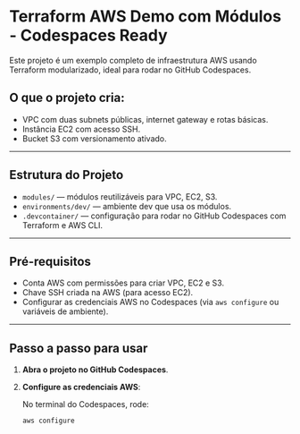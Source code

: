 # Terraform AWS Demo com Módulos - Codespaces Ready

Este projeto é um exemplo completo de infraestrutura AWS usando Terraform modularizado, ideal para rodar no GitHub Codespaces.

## O que o projeto cria:

- VPC com duas subnets públicas, internet gateway e rotas básicas.
- Instância EC2 com acesso SSH.
- Bucket S3 com versionamento ativado.

---

## Estrutura do Projeto

- `modules/` — módulos reutilizáveis para VPC, EC2, S3.
- `environments/dev/` — ambiente dev que usa os módulos.
- `.devcontainer/` — configuração para rodar no GitHub Codespaces com Terraform e AWS CLI.

---

## Pré-requisitos

- Conta AWS com permissões para criar VPC, EC2 e S3.
- Chave SSH criada na AWS (para acesso EC2).
- Configurar as credenciais AWS no Codespaces (via `aws configure` ou variáveis de ambiente).

---

## Passo a passo para usar

1. **Abra o projeto no GitHub Codespaces**.

2. **Configure as credenciais AWS**:
   
   No terminal do Codespaces, rode:
   ```bash
   aws configure
